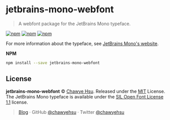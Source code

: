 jetbrains-mono-webfont
======================

> A webfont package for the JetBrains Mono typeface. 

[![npm](https://img.shields.io/npm/v/jetbrains-mono-webfont.svg?style=flat-square)](https://www.npmjs.com/package/jetbrains-mono-webfont) [![npm](https://img.shields.io/npm/l/jetbrains-mono-webfont.svg?style=flat-square)](LICENSE) [![npm](https://img.shields.io/npm/dt/jetbrains-mono-webfont.svg?style=flat-square)](https://www.npmjs.com/package/jetbrains-mono-webfont)

For more information about the typeface, see [JetBrains Mono's website](https://www.jetbrains.com/mono).

**NPM**

```sh
npm install --save jetbrains-mono-webfont
```

License
-------

**jetbrains-mono-webfont** © [Chawye Hsu](https://github.com/chawyehsu). Released under the [MIT](LICENSE) License.  
The JetBrains Mono typeface is available under the [SIL Open Font License 1.1](OTF.txt) license.

> [Blog](https://chawyehsu.com) · GitHub [@chawyehsu](https://github.com/chawyehsu) · Twitter [@chawyehsu](https://twitter.com/chawyehsu)
